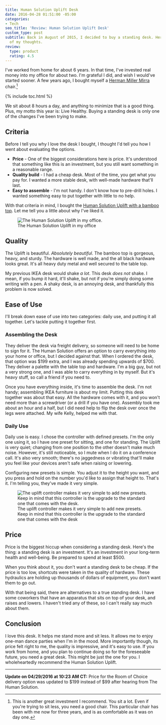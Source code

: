 ```yaml
---
title: Human Solution Uplift Desk
date: 2016-04-28 01:51:00 -05:00
categories:
- Tech
seo_title: 'Review: Human Solution Uplift Desk'
custom_type: post
subtitle: Back in August of 2015, I decided to buy a standing desk. Here are some
  of my thoughts.
review:
  type: product
  rating: 4.5
---
```


I've worked from home for about 6 years. In that time, I've invested real money into my office for about two. I'm grateful I did, and wish I would've started sooner. A few years ago, I bought myself a [Herman Miller Mirra](http://www.hermanmiller.com/products/seating/performance-work-chairs/mirra-2-chairs.html) chair.[^1]

{% include toc.html %}

[^1]: This is another great investment I recommend. You sit a lot. Even if you're trying to sit less, you need a good chair. This particular chair has been with me now for three years, and is as comfortable as it was on day one.

We sit about 8 hours a day, and anything to minimize that is a good thing. Plus, my motto this year is: Live Healthy. Buying a standing desk is only one of the changes I've been trying to make.

## Criteria

Before I tell you why I love the desk I bought, I thought I'd tell you how I went about evaluating the options.

- **Price** - One of the biggest considerations here is price. It's understood that something like this is an investment, but you still want something in a reasonable range.
- **Quality build** - I had a cheap desk. Most of the time, you get what you pay for. I wanted a more stable desk, with well-made hardware that'll last.
- **Easy to assemble** - I'm not handy. I don't know how to pre-drill holes. I wanted something easy to put together with little to no help.

With that criteria in mind, I bought the [Human Solution Uplift with a bamboo top](http://www.thehumansolution.com/stand-up-desk-with-bamboo-top.html). Let me tell you a little about why I've liked it.

<figure class="extendout">
  <img src="{{ site.url }}/uploads/2016/04/human-solution-uplift.jpg" alt="The Human Solution Uplift in my office.">
  <figcaption>The Human Solution Uplift in my office</figcaption>
</figure>

## Quality

The Uplift is beautiful. _Absolutely beautiful_. The bamboo top is gorgeous, heavy, and sturdy. The hardware is well made, and the all black hardware looks great. It's all heavy duty metal and well secured to the table top.

My previous IKEA desk would shake _a lot_. This desk _does not_ shake. I mean, if you bump it hard, it'll shake, but not if you're simply doing some writing with a pen. A shaky desk, is an annoying desk, and thankfully this problem is now solved.

## Ease of Use

I'll break down ease of use into two categories: daily use, and putting it all together. Let's tackle putting it together first.

### Assembling the Desk

They deliver the desk via freight delivery, so someone will need to be home to sign for it. The Human Solution offers an option to carry everything into your home or office, but I decided against that. When I ordered the desk, that option was $199 extra, and I was already spending upwards of $700\. They deliver a palette with the table top and hardware. I'm a big guy, but not a very strong one, and I was able to carry everything in by myself. But it's heavy stuff, so call a friend if you need to.

Once you have everything inside, it's time to assemble the desk. I'm not handy; assembling IKEA furniture is about my limit. Putting this desk together was about that easy. All the hardware comes with it, and you won't need more than a screwdriver (or a drill if you have one). Assembly took me about an hour and a half, but I did need help to flip the desk over once the legs were attached. My wife Kelly, helped me with that.

### Daily Use

Daily use is easy. I chose the controller with defined presets. I'm the only one using it, so I have one preset for sitting, and one for standing. The Uplift is very quiet; changing from one position to the other doesn't make much noise. However, it's still noticeable, so I mute when I do it on a conference call. It's also very smooth; there's no jaggedness or vibrating that'll make you feel like your devices aren't safe when raising or lowering.

Configuring new presets is simple. You adjust it to the height you want, and you press and hold on the number you'd like to assign that height to. That's it. I'm telling you, they've made it very simple.

<figure class="alignright">
  <img src="{{ site.url }}/uploads/2016/04/uplift-controller.jpg" alt="The uplift controller makes it very simple to add new presets. Keep in mind that this controller is the upgrade to the standard one that comes with the desk.">
  <figcaption>The uplift controller makes it very simple to add new presets. Keep in mind that this controller is the upgrade to the standard one that comes with the desk</figcaption>
</figure>

## Price

Price is the biggest hiccup when considering a standing desk. Here's the thing: a standing desk is an investment. It's an investment in your long-term health and well-being. Be prepared to spend at least \$500.

When you think about it, you don't want a standing desk to be cheap. If the price is too low, shortcuts were taken in the quality of hardware. These hydraulics are holding up thousands of dollars of equipment, you don't want them to go out.

With that being said, there are alternatives to a true standing desk. I have some coworkers that have an apparatus that sits on top of your desk, and raises and lowers. I haven't tried any of these, so I can't really say much about them.

## Conclusion

I love this desk. It helps me stand more and sit less. It allows me to enjoy one-man dance parties when I'm in the mood. More importantly though, its price felt right to me, the quality is impressive, and it's easy to use. If you work from home, and you plan to continue doing so for the foreseeable future, you need a great desk. This might be just the one for you. I wholeheartedly recommend the Human Solution Uplift.

---

**Update on 04/29/2016 at 10:23 AM CT:** Price for the Room of Choice delivery option was updated to $199 instead of $99 after hearing from The Human Solution.
